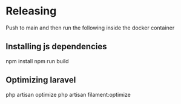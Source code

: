 # Releasing

Push to main and then run the following inside the docker container

## Installing js dependencies

npm install
npm run build

## Optimizing laravel

php artisan optimize
php artisan filament:optimize

